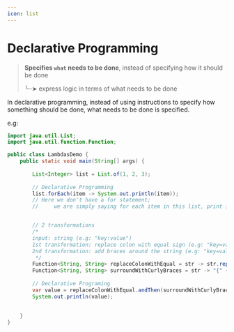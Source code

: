 ```yaml
---
icon: list
---
```


# Declarative Programming

> **Specifies `what` needs to be done**, instead of specifying how it should be done
>
> ╰┈➤ express logic in terms of what needs to be done

In declarative programming, instead of using instructions to specify how something should be done,  what needs to be done is specified.

e.g:&#x20;

```java
import java.util.List;
import java.util.function.Function;

public class LambdasDemo {
    public static void main(String[] args) {
    
        List<Integer> list = List.of(1, 2, 3);
        
        // Declarative Programming
        list.forEach(item -> System.out.println(item));
        // Here we don't have a for statement; 
        //     we are simply saying for each item in this list, print it


        // 2 transformations
        /*
        input: string (e.g: "key:value")
        1st transformation: replace colon with equal sign (e.g: "key=value")
        2nd transformation: add braces around the string (e.g: "key=value")
         */
        Function<String, String> replaceColonWithEqual = str -> str.replace(":", "=");
        Function<String, String> surroundWithCurlyBraces = str -> "{" + str + "}";
        
        // Declarative Programing
        var value = replaceColonWithEqual.andThen(surroundWithCurlyBraces).apply("key:value");
        System.out.println(value);
        
        
    }
}
```


